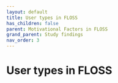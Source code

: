 ```yaml
---
layout: default
title: User types in FLOSS
has_children: false
parent: Motivational Factors in FLOSS
grand_parent: Study findings
nav_order: 3
---
```


# User types in FLOSS